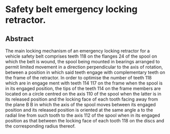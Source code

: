 # Safety belt emergency locking retractor.

## Abstract
The main locking mechanism of an emergency locking retractor for a vehicle safety belt comprises teeth 118 on the flanges 24 of the spool on which the belt is wound, the spool being mounted in bearings arranged to permit limited movement in a direction perpendicular to the axis of rotation, between a position in which said teeth engage with complementary teeth on the frame of the retractor. In order to optimise the number of teeth 118 which are in engage ment with teeth 114 117 on the frame when the spool is in its engaged position, the tips of the teeth 114 on the frame members are located on a circle centred on the axis 110 of the spool when the latter is in its released position and the locking face of each tooth facing away from the plane B B in which the axis of the spool moves between its engaged position and its released position is oriented at the same angle a to the radial line from such tooth to the axis 112 of the spool when in its engaged position as that between the locking face of each tooth 118 on the discs and the corresponding radius thereof.